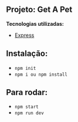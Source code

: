 ## Projeto: Get A Pet

**Tecnologias utilizadas:**

- [Express]()

## Instalação:

- `npm init`
- `npm i ou npm install`

## Para rodar:

- `npm start`
- `npm run dev`